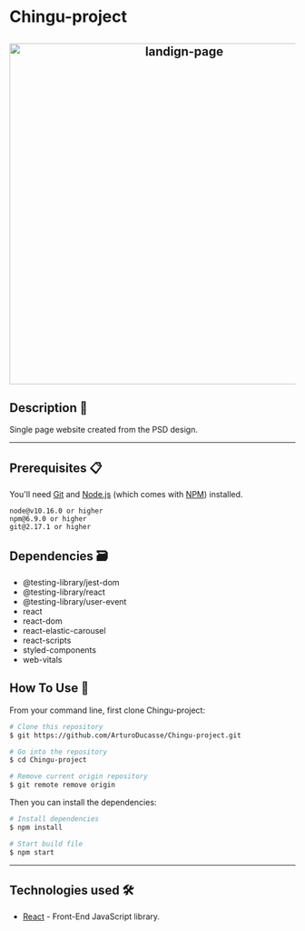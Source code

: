 # Chingu-project

<h2 align="center">
  <img src="https://github.com/ArturoDucasse/Chingu-project/blob/f6824a2cb3a1f5fbb80fe342105274f820813dd1/public/Screenshot%20.png" alt="landign-page" width="600px" />
  <br>
</h2>

## Description 📄
Single page website created from the PSD design. 

---

## Prerequisites 📋

You'll need [Git](https://git-scm.com) and [Node.js](https://nodejs.org/en/download/) (which comes with [NPM](http://npmjs.com)) installed.
```
node@v10.16.0 or higher
npm@6.9.0 or higher
git@2.17.1 or higher
```

## Dependencies 🗃️
- @testing-library/jest-dom
- @testing-library/react
- @testing-library/user-event
- react
- react-dom
- react-elastic-carousel
- react-scripts
- styled-components
- web-vitals

## How To Use 🔧

From your command line, first clone Chingu-project:

```bash
# Clone this repository
$ git https://github.com/ArturoDucasse/Chingu-project.git

# Go into the repository
$ cd Chingu-project

# Remove current origin repository
$ git remote remove origin
```

Then you can install the dependencies:

```bash
# Install dependencies
$ npm install

# Start build file
$ npm start

```

---

## Technologies used 🛠️

- [React](https://es.reactjs.org/) - Front-End JavaScript library.
